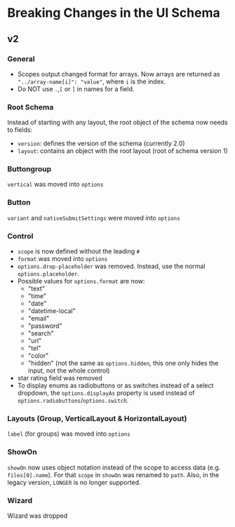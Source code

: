 # Breaking Changes in the UI Schema

## v2

### General

- Scopes output changed format for arrays. Now arrays are returned as `"../array-name[i]": "value"`, where `i` is the
  index.
- Do NOT use `.`,`[` or `]` in names for a field.

### Root Schema

Instead of starting with any layout, the root object of the schema now needs to fields:

- `version`: defines the version of the schema (currently 2.0)
- `layout`: contains an object with the root layout (root of schema version 1)

### Buttongroup

`vertical` was moved into `options`

### Button

`variant` and `nativeSubmitSettings` were moved into `options`

### Control

- `scope` is now defined without the leading `#`
- `format` was moved into `options`
- `options.drop-placeholder` was removed. Instead, use the normal `options.placeholder`.
- Possible values for `options.format` are now:
    - "text"
    - "time"
    - "date"
    - "datetime-local"
    - "email"
    - "password"
    - "search"
    - "url"
    - "tel"
    - "color"
    - "hidden" (not the same as `options.hidden`, this one only hides the input, not the whole control)
- star rating field was removed
- To display enums as radiobuttons or as switches instead of a select dropdown, the `options.displayAs` property is used instead of `options.radiobuttons`/`options.switch`.

### Layouts (Group, VerticalLayout & HorizontalLayout)

`label` (for groups) was moved into `options`

### ShowOn

`showOn` now uses object notation instead of the scope to access data (e.g. `files[0].name`). For that `scope` in
`showOn` was renamed to `path`.
Also, in the legacy version, `LONGER` is no longer supported.

### Wizard

Wizard was dropped
